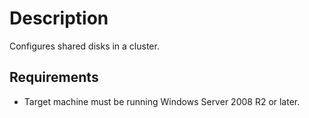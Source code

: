 # Description

Configures shared disks in a cluster.

## Requirements

* Target machine must be running Windows Server 2008 R2 or later.
